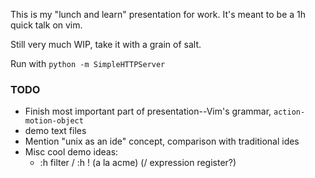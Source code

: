 This is my "lunch and learn" presentation for work.  It's meant to be a 1h quick talk on vim.

Still very much WIP, take it with a grain of salt.

Run with `python -m SimpleHTTPServer`

### TODO
- Finish most important part of presentation--Vim's grammar, `action-motion-object`
- demo text files
- Mention "unix as an ide" concept, comparison with traditional ides
- Misc cool demo ideas:
    - :h filter / :h ! (a la acme) (/ expression register?)

